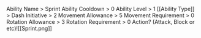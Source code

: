 Ability Name > Sprint
Ability Cooldown > 0
Ability Level > 1
[[Ability Type]] > Dash
Initiative > 2
Movement Allowance > 5
Movement Requirement > 0
Rotation Allowance > 3
Rotation Requirement > 0
Action? (Attack, Block or etc)![[Sprint.png]]